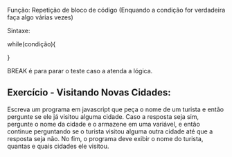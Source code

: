 Função:
    Repetição de bloco de código
    (Enquando a condição for verdadeira faça algo várias vezes)

Sintaxe:

while(condição){

}

BREAK é para parar o teste caso a atenda a lógica.

## Exercício - Visitando Novas Cidades:

Escreva um programa em javascript que peça o nome de um turista e então pergunte se ele já visitou alguma cidade. Caso a resposta seja sim, pergunte o nome da cidade e o armazene em uma variável, e então continue perguntando se o turista visitou alguma outra cidade até que a resposta seja não. No fim, o programa deve exibir o nome do turista, quantas e quais cidades ele visitou.